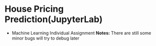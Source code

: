 # House Pricing Prediction(JupyterLab)
- Machine Learning Individual Assignment
  **Notes:** There are still some minor bugs will try to debug later
